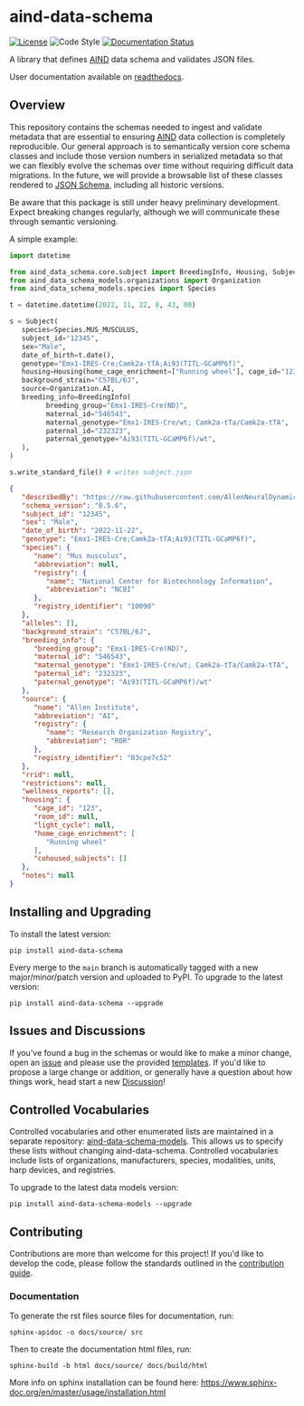 # aind-data-schema

[![License](https://img.shields.io/badge/license-MIT-brightgreen)](LICENSE)
![Code Style](https://img.shields.io/badge/code%20style-black-black)
[![Documentation Status](https://readthedocs.org/projects/aind-data-schema/badge/?version=latest)](https://aind-data-schema.readthedocs.io/en/latest/?badge=latest)

A library that defines [AIND](https://alleninstitute.org/what-we-do/brain-science/research/allen-institute-neural-dynamics/) data schema and validates JSON files. 

User documentation available on [readthedocs](https://aind-data-schema.readthedocs.io/en/latest/).

## Overview

This repository contains the schemas needed to ingest and validate metadata that are essential to ensuring [AIND](https://alleninstitute.org/what-we-do/brain-science/research/allen-institute-neural-dynamics/) data collection is completely reproducible. Our general approach is to semantically version core schema classes and include those version numbers in serialized metadata so that we can flexibly evolve the schemas over time without requiring difficult data migrations. In the future, we will provide a browsable list of these classes rendered to [JSON Schema](https://json-schema.org/), including all historic versions.

Be aware that this package is still under heavy  preliminary development. Expect breaking changes regularly, although we will communicate these through semantic versioning.

A simple example:

```python
import datetime

from aind_data_schema.core.subject import BreedingInfo, Housing, Subject
from aind_data_schema_models.organizations import Organization
from aind_data_schema_models.species import Species

t = datetime.datetime(2022, 11, 22, 8, 43, 00)

s = Subject(
   species=Species.MUS_MUSCULUS,
   subject_id="12345",
   sex="Male",
   date_of_birth=t.date(),
   genotype="Emx1-IRES-Cre;Camk2a-tTA;Ai93(TITL-GCaMP6f)",
   housing=Housing(home_cage_enrichment=["Running wheel"], cage_id="123"),
   background_strain="C57BL/6J",
   source=Organization.AI,
   breeding_info=BreedingInfo(
         breeding_group="Emx1-IRES-Cre(ND)",
         maternal_id="546543",
         maternal_genotype="Emx1-IRES-Cre/wt; Camk2a-tTa/Camk2a-tTA",
         paternal_id="232323",
         paternal_genotype="Ai93(TITL-GCaMP6f)/wt",
   ),
)

s.write_standard_file() # writes subject.json
```

```json
{
   "describedBy": "https://raw.githubusercontent.com/AllenNeuralDynamics/aind-data-schema/main/src/aind_data_schema/core/subject.py",
   "schema_version": "0.5.6",
   "subject_id": "12345",
   "sex": "Male",
   "date_of_birth": "2022-11-22",
   "genotype": "Emx1-IRES-Cre;Camk2a-tTA;Ai93(TITL-GCaMP6f)",
   "species": {
      "name": "Mus musculus",
      "abbreviation": null,
      "registry": {
         "name": "National Center for Biotechnology Information",
         "abbreviation": "NCBI"
      },
      "registry_identifier": "10090"
   },
   "alleles": [],
   "background_strain": "C57BL/6J",
   "breeding_info": {
      "breeding_group": "Emx1-IRES-Cre(ND)",
      "maternal_id": "546543",
      "maternal_genotype": "Emx1-IRES-Cre/wt; Camk2a-tTa/Camk2a-tTA",
      "paternal_id": "232323",
      "paternal_genotype": "Ai93(TITL-GCaMP6f)/wt"
   },
   "source": {
      "name": "Allen Institute",
      "abbreviation": "AI",
      "registry": {
         "name": "Research Organization Registry",
         "abbreviation": "ROR"
      },
      "registry_identifier": "03cpe7c52"
   },
   "rrid": null,
   "restrictions": null,
   "wellness_reports": [],
   "housing": {
      "cage_id": "123",
      "room_id": null,
      "light_cycle": null,
      "home_cage_enrichment": [
         "Running wheel"
      ],
      "cohoused_subjects": []
   },
   "notes": null
}
```

## Installing and Upgrading

To install the latest version:
```
pip install aind-data-schema
```

Every merge to the `main` branch is automatically tagged with a new major/minor/patch version and uploaded to PyPI. To upgrade to the latest version:
```
pip install aind-data-schema --upgrade
```

## Issues and Discussions
If you've found a bug in the schemas or would like to make a minor change, open an [issue](https://github.com/AllenNeuralDynamics/aind-data-schema/issues) and please use the provided [templates](https://github.com/AllenNeuralDynamics/aind-metadata-mapper/issues/new/choose).
If you'd like to propose a large change or addition, or generally have a question about how things work, head start a new [Discussion](https://github.com/AllenNeuralDynamics/aind-data-schema/discussions)!

## Controlled Vocabularies

Controlled vocabularies and other enumerated lists are maintained in a separate repository: [aind-data-schema-models](https://github.com/AllenNeuralDynamics/aind-data-schema-models). This allows us to specify these lists without changing aind-data-schema. Controlled vocabularies include lists of organizations, manufacturers, species, modalities, units, harp devices, and registries.

To upgrade to the latest data models version:
```
pip install aind-data-schema-models --upgrade
```

## Contributing
Contributions are more than welcome for this project! If you'd like to develop the code, please follow the standards outlined in the [contribution guide](https://github.com/AllenNeuralDynamics/aind-data-schema/blob/main/CONTRIBUTING.md).


### Documentation

To generate the rst files source files for documentation, run:

```
sphinx-apidoc -o docs/source/ src
```

Then to create the documentation html files, run:
```
sphinx-build -b html docs/source/ docs/build/html
```

More info on sphinx installation can be found here: https://www.sphinx-doc.org/en/master/usage/installation.html
